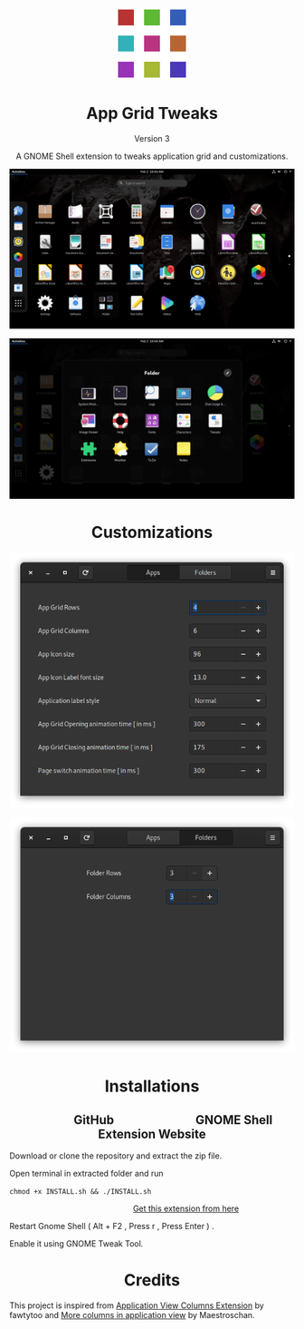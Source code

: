 <p align="center">
<img src = /app-grid-tweaks@Selenium-H/eicon.png >
</p>

<h1 align="center">
  App Grid Tweaks
</h1>

<p align="center">
Version 3
</p>

<p align="center">
A GNOME Shell extension to tweaks application grid and customizations.
</p>

<p align="center">
<img src = /Screenshots/Image_01.png >
</p>

<p align="center">
<img src = /Screenshots/Image_02.png >
</p>

<h1 align="center">
  Customizations
</h1>

<p align="center">
<img src = /Screenshots/Image_03.png >
</p>

<p align="center">
<img src = /Screenshots/Image_04.png >
</p>

<h1 align="center">
  Installations
</h1>

<h2 align="center"> &nbsp;&nbsp;&nbsp;&nbsp;&nbsp;&nbsp;&nbsp;&nbsp;&nbsp;&nbsp;&nbsp;&nbsp;&nbsp;&nbsp;&nbsp;GitHub&nbsp;&nbsp;&nbsp;&nbsp;&nbsp;&nbsp;&nbsp;&nbsp;&nbsp;&nbsp;&nbsp;&nbsp;&nbsp;&nbsp;&nbsp;&nbsp;&nbsp;&nbsp;&nbsp;&nbsp;&nbsp;&nbsp;&nbsp;&nbsp;&nbsp;&nbsp;&nbsp;&nbsp;&nbsp;GNOME Shell Extension Website
</h2>

Download or clone the repository and extract the zip file.

Open terminal in extracted folder and run

`chmod +x INSTALL.sh && ./INSTALL.sh` 

<p align="right"><a href="https://extensions.gnome.org/extension/3997/app-grid-tweaks/">Get this extension from here</a> &nbsp;&nbsp;&nbsp;&nbsp;&nbsp;&nbsp;&nbsp;&nbsp;&nbsp;&nbsp;&nbsp;&nbsp;&nbsp;&nbsp;&nbsp;&nbsp;&nbsp;&nbsp;&nbsp;&nbsp;&nbsp;&nbsp;&nbsp;&nbsp;
</p>

Restart Gnome Shell ( Alt + F2 , Press r , Press Enter ) .

Enable it using GNOME Tweak Tool.

<h1 align="center">
  Credits
</h1>

This project is inspired from
[Application View Columns Extension](https://extensions.gnome.org/extension/2159/application-view-columns/) by fawtytoo and
[More columns in application view](https://extensions.gnome.org/extension/1305/more-columns-in-applications-view/) by Maestroschan.

